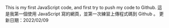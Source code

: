 This is my first JavaScript code, and first try to push my code to Github.
這是我第一個使用 JavaScript 寫的網頁，並第一次練習上傳程式碼到 Github 。
更新日期：2022/02/09

